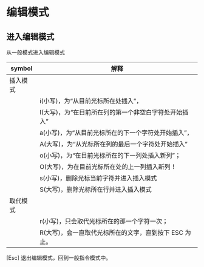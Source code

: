 # 编辑模式


## 进入编辑模式
从一般模式进入编辑模式


| symbol   | 解释                                                   |
| -------- | ------------------------------------------------------ |
| 插入模式 |                                                        |
|          | i(小写)，为“从目前光标所在处插入”，                    |
|          | I(大写)，为“在目前所在列的第一个非空白字符处开始插入”  |
|          | a(小写)，为“从目前光标所在的下一个字符处开始插入”，    |
|          | A(大写)，为“从光标所在列的最后一个字符处开始插入”      |
|          | o(小写)，为“在目前光标所在的下一列处插入新列”；        |
|          | O(大写)，为在目前光标所在处的上一列插入新列！          |
|          | s(小写)，删除光标当前字符并进入插入模式                |
|          | S(大写)，删除光标所在行并进入插入模式                |
| 取代模式 |                                                        |
|          | r(小写)，只会取代光标所在的那一个字符一次；            |
|          | R(大写)，会一直取代光标所在的文字，直到按下 ESC 为止。 |



[Esc]    退出编辑模式，回到一般指令模式中。





